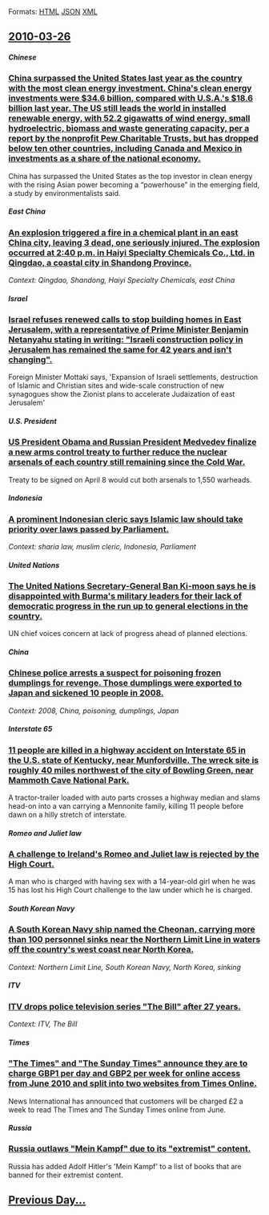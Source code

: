 
Formats: [HTML](2010/03/26/index.html)  [JSON](2010/03/26/index.json)  [XML](2010/03/26/index.xml)  

## [2010-03-26](/news/2010/03/26/index.md)

##### Chinese
### [China surpassed the United States last year as the country with the most clean energy investment. China's clean energy investments were $34.6 billion, compared with U.S.A.'s $18.6 billion last year. The US still leads the world in installed renewable energy, with 52.2 gigawatts of wind energy, small hydroelectric, biomass and waste generating capacity, per a report by the nonprofit Pew Charitable Trusts, but has dropped below ten other countries, including Canada and Mexico in investments as a share of the national economy.](/news/2010/03/26/china-surpassed-the-united-states-last-year-as-the-country-with-the-most-clean-energy-investment-china-s-clean-energy-investments-were-34.md)
China has surpassed the United States as the top investor in clean energy with the rising Asian power becoming a “powerhouse” in the emerging field, a study by environmentalists said.

##### East China
### [An explosion triggered a fire in a chemical plant in an east China city, leaving 3 dead, one seriously injured. The explosion occurred at 2:40 p.m. in Haiyi Specialty Chemicals Co., Ltd. in Qingdao, a coastal city in Shandong Province. ](/news/2010/03/26/an-explosion-triggered-a-fire-in-a-chemical-plant-in-an-east-china-city-leaving-3-dead-one-seriously-injured-the-explosion-occurred-at-2.md)
_Context: Qingdao, Shandong, Haiyi Specialty Chemicals, east China_

##### Israel
### [Israel refuses renewed calls to stop building homes in East Jerusalem, with a representative of Prime Minister Benjamin Netanyahu stating in writing: "Israeli construction policy in Jerusalem has remained the same for 42 years and isn't changing". ](/news/2010/03/26/israel-refuses-renewed-calls-to-stop-building-homes-in-east-jerusalem-with-a-representative-of-prime-minister-benjamin-netanyahu-stating-in.md)
Foreign Minister Mottaki says, &#39;Expansion of Israeli settlements, destruction of Islamic and Christian sites and wide-scale construction of new synagogues show the Zionist plans to accelerate Judaization of east Jerusalem&#39;

##### U.S. President
### [US President Obama and Russian President Medvedev finalize a new arms control treaty to further reduce the nuclear arsenals of each country still remaining since the Cold War. ](/news/2010/03/26/us-president-obama-and-russian-president-medvedev-finalize-a-new-arms-control-treaty-to-further-reduce-the-nuclear-arsenals-of-each-country.md)
Treaty to be signed on April 8 would cut both arsenals to 1,550 warheads.

##### Indonesia
### [A prominent Indonesian cleric says Islamic law should take priority over laws passed by Parliament. ](/news/2010/03/26/a-prominent-indonesian-cleric-says-islamic-law-should-take-priority-over-laws-passed-by-parliament.md)
_Context: sharia law, muslim cleric, Indonesia, Parliament_

##### United Nations
### [The United Nations Secretary-General Ban Ki-moon says he is disappointed with Burma's military leaders for their lack of democratic progress in the run up to general elections in the country. ](/news/2010/03/26/the-united-nations-secretary-general-ban-ki-moon-says-he-is-disappointed-with-burma-s-military-leaders-for-their-lack-of-democratic-progress.md)
UN chief voices concern at lack of progress ahead of planned elections.

##### China
### [Chinese police arrests a suspect for poisoning frozen dumplings for revenge. Those dumplings were exported to Japan and sickened 10 people in 2008. ](/news/2010/03/26/chinese-police-arrests-a-suspect-for-poisoning-frozen-dumplings-for-revenge-those-dumplings-were-exported-to-japan-and-sickened-10-people-i.md)
_Context: 2008, China, poisoning, dumplings, Japan_

##### Interstate 65
### [11 people are killed in a highway accident on Interstate 65 in the U.S. state of Kentucky, near Munfordville. The wreck site is roughly 40 miles northwest of the city of Bowling Green, near Mammoth Cave National Park. ](/news/2010/03/26/11-people-are-killed-in-a-highway-accident-on-interstate-65-in-the-u-s-state-of-kentucky-near-munfordville-the-wreck-site-is-roughly-40-m.md)
A tractor-trailer loaded with auto parts crosses a highway median and slams head-on into a van carrying a Mennonite family, killing 11 people before dawn on a hilly stretch of interstate. 

##### Romeo and Juliet law
### [A challenge to Ireland's Romeo and Juliet law is rejected by the High Court. ](/news/2010/03/26/a-challenge-to-ireland-s-romeo-and-juliet-law-is-rejected-by-the-high-court.md)
A man who is charged with having sex with a 14-year-old girl when he was 15 has lost his High Court challenge to the law under which he is charged.

##### South Korean Navy
### [A South Korean Navy ship named the Cheonan, carrying more than 100 personnel sinks near the Northern Limit Line in waters off the country's west coast near North Korea. ](/news/2010/03/26/a-south-korean-navy-ship-named-the-cheonan-carrying-more-than-100-personnel-sinks-near-the-northern-limit-line-in-waters-off-the-country-s.md)
_Context: Northern Limit Line, South Korean Navy, North Korea, sinking_

##### ITV
### [ITV drops police television series "The Bill" after 27 years. ](/news/2010/03/26/itv-drops-police-television-series-the-bill-after-27-years.md)
_Context: ITV, The Bill_

##### Times
### ["The Times" and "The Sunday Times" announce they are to charge GBP1 per day and GBP2 per week for online access from June 2010 and split into two websites from Times Online. ](/news/2010/03/26/the-times-and-the-sunday-times-announce-they-are-to-charge-agbp1-per-day-and-agbp2-per-week-for-online-access-from-june-2010-and-split-i.md)
News International has announced that customers will be charged £2 a week to read The Times and The Sunday Times online from June.

##### Russia
### [Russia outlaws "Mein Kampf" due to its "extremist" content. ](/news/2010/03/26/russia-outlaws-mein-kampf-due-to-its-extremist-content.md)
Russia has added Adolf Hitler&#39;s &#39;Mein Kampf&#39; to a list of books that are banned for their extremist content.

## [Previous Day...](/news/2010/03/25/index.md)

